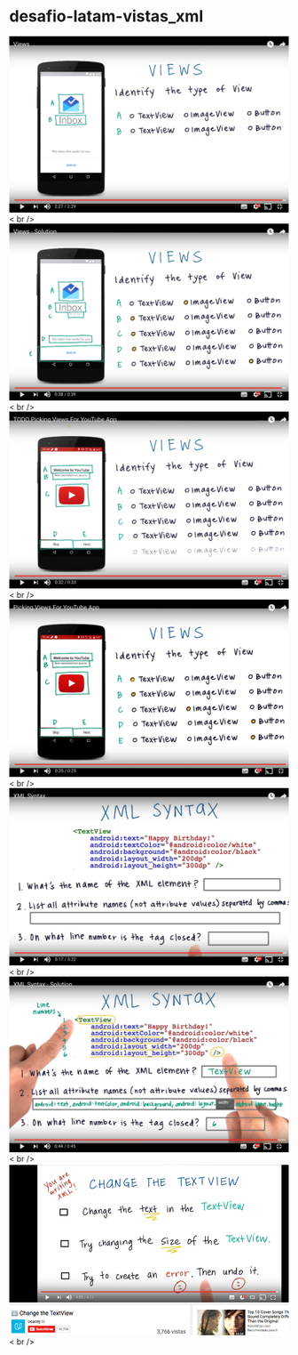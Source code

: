 # desafio-latam-vistas_xml

<img src="img/1.png">< br />
<img src="img/2.png">< br />
<img src="img/3.png">< br />
<img src="img/4.png">< br />
<img src="img/5.png">< br />
<img src="img/6.png">< br />
<img src="img/7.png">< br />

